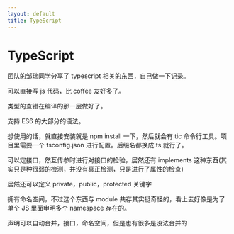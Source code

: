 ```yaml
---
layout: default
title: TypeScript
---
```


# TypeScript

团队的邹瑞同学分享了 typescript 相关的东西，自己做一下记录。

可以直接写 js 代码，比 coffee 友好多了。

类型的查错在编译的那一层做好了。

支持 ES6 的大部分的语法。

想使用的话，就直接安装就是 npm install 一下，然后就会有 tic 命令行工具。项目里需要一个 tsconfig.json 进行配置。后缀名都换成.ts 就行了。

可以定接口，然互传参时进行对接口的检验，居然还有 implements 这种东西(其实只是种很弱的检测，并没有真正检测，只是进行了属性的检查)

居然还可以定义 private，public，protected 关键字

拥有命名空间，不过这个东西与 module 共存其实挺奇怪的，看上去好像是为了单个 JS 里面申明多个 namespace 存在的。

声明可以自动合并，接口，命名空间，但是也有很多是没法合并的
